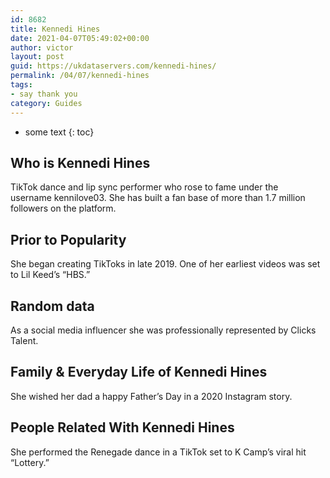 ```yaml
---
id: 8682
title: Kennedi Hines
date: 2021-04-07T05:49:02+00:00
author: victor
layout: post
guid: https://ukdataservers.com/kennedi-hines/
permalink: /04/07/kennedi-hines
tags:
- say thank you
category: Guides
---
```


* some text
{: toc}


## Who is Kennedi Hines



TikTok dance and lip sync performer who rose to fame under the username kennilove03. She has built a fan base of more than 1.7 million followers on the platform.

                
                
                
## Prior to Popularity



She began creating TikToks in late 2019. One of her earliest videos was set to Lil Keed&#8217;s &#8220;HBS.&#8221;

                
                
                
## Random data



As a social media influencer she was professionally represented by Clicks Talent.

                
                
                
## Family & Everyday Life of Kennedi Hines



She wished her dad a happy Father&#8217;s Day in a 2020 Instagram story. 

                
                
                
## People Related With Kennedi Hines



She performed the Renegade dance in a TikTok set to K Camp&#8217;s viral hit &#8220;Lottery.&#8221; 

                
              
            
          
          
          